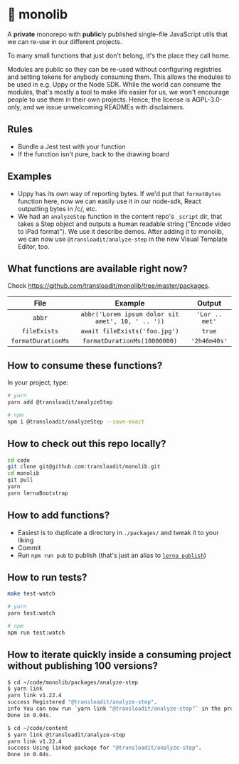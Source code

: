 # :house_with_garden: monolib

A **private** monorepo with **public**ly published single-file JavaScript utils that we can re-use in our different projects.

To many small functions that just don't belong, it's the place they call home.

Modules are public so they can be re-used without configuring registries and setting tokens for anybody consuming them. This allows the modules to be used in e.g. Uppy or the Node SDK. While the world can consume the modules, that's mostly a tool to make life easier for us, we won't encourage people to use them in their own projects. Hence, the license is AGPL-3.0-only, and we issue unwelcoming READMEs with disclaimers.

## Rules

- Bundle a Jest test with your function
- If the function isn't pure, back to the drawing board

## Examples

- Uppy has its own way of reporting bytes. If we'd put that `formatBytes` function here, now we can easily use it in our node-sdk, React outputting bytes in /c/, etc.
- We had an `analyzeStep` function in the content repo's `_script` dir, that takes a Step object and outputs a human readable string ("Encode video to iPad format"). We use it describe demos. After adding it to monolib, we can now use `@transloadit/analyze-step` in the new Visual Template Editor, too.

## What functions are available right now?

Check <https://github.com/transloadit/monolib/tree/master/packages>.

|        File        |                      Example                      |     Output     |
|:------------------:|:-------------------------------------------------:|:--------------:|
|       `abbr`       | `abbr('Lorem ipsum dolor sit amet', 10, ' .. '))` | `'Lor .. met'` |
|    `fileExists`    |           `await fileExists('foo.jpg')`           |     `true`     |
| `formatDurationMs` |           `formatDurationMs(10000000)`            |  `'2h46m40s'`  |

## How to consume these functions?

In your project, type:

```bash
# yarn
yarn add @transloadit/analyzeStep

# npm
npm i @transloadit/analyzeStep --save-exact
```

## How to check out this repo locally?

```bash
cd code
git clone git@github.com:transloadit/monolib.git
cd monolib
git pull
yarn
yarn lernaBootstrap
```

## How to add functions?

- Easiest is to duplicate a directory in `./packages/` and tweak it to your liking
- Commit
- Run `npm run pub` to publish (that's just an alias to [`lerna publish`](https://lerna.js.org/#command-publish))

## How to run tests?

```bash
make test-watch

# yarn
yarn test:watch

# npm
npm run test:watch
```

## How to iterate quickly inside a consuming project without publishing 100 versions?

```bash
$ cd ~/code/monolib/packages/analyze-step
$ yarn link
yarn link v1.22.4
success Registered "@transloadit/analyze-step".
info You can now run `yarn link "@transloadit/analyze-step"` in the projects where you want to use this package and it will be used instead.
Done in 0.04s.

$ cd ~/code/content
$ yarn link @transloadit/analyze-step
yarn link v1.22.4
success Using linked package for "@transloadit/analyze-step".
Done in 0.04s.
```
